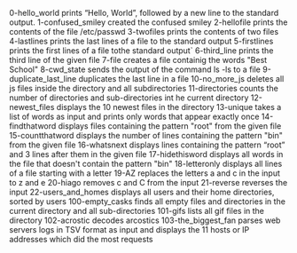 0-hello_world  prints “Hello, World”, followed by a new line to the standard output.
1-confused_smiley created the confused smiley
2-hellofile prints the contents of the file /etc/passwd
3-twofiles prints the contents of two files
4-lastlines prints the last lines of a file to the standard output
5-firstlines prints the first lines of a file tothe standard output`
6-third_line prints the third line of the given file
7-file creates a file containig the words "Best School"
8-cwd_state sends the output of the command ls -ls to a file
9-duplicate_last_line duplicates the last line in a file
10-no_more_js deletes all js files inside the directory and all subdirectories
11-directories counts the number of directories and sub-directories int he current directory
12-newest_files displays the 10 newest files in the directory
13-unique takes a list of words as input and prints only words that appear exactly once
14-findthatword displays files containing the pattern "root" from the given file
15-countthatword displays the number of lines containing the pattern "bin" from the given file
16-whatsnext displays lines containing the pattern “root” and 3 lines after them in the given file
17-hidethisword displays all words in the file that doesn't contain the pattern "bin"
18-letteronly displays all lines of a file starting with a letter
19-AZ replaces the letters a and c in the input to z and e
20-hiago removes c and C from the input
21-reverse reverses the input
22-users_and_homes displays all users and their home directories, sorted by users
100-empty_casks finds all empty files and directories in the current directory and all sub-directories
101-gifs lists all gif files in the directory
102-acrostic decodes arcostics
103-the_biggest_fan parses web servers logs in TSV format as input and displays the 11 hosts or IP addresses which did the most requests
